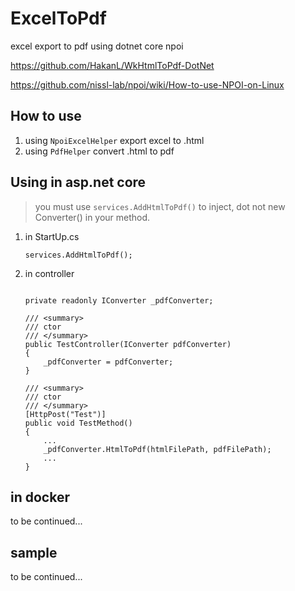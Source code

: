 # ExcelToPdf
excel export to pdf using dotnet core npoi

https://github.com/HakanL/WkHtmlToPdf-DotNet



https://github.com/nissl-lab/npoi/wiki/How-to-use-NPOI-on-Linux

## How to use

1. using `NpoiExcelHelper` export excel to .html
2. using `PdfHelper` convert .html to pdf

## Using in asp.net core

> you must use `services.AddHtmlToPdf()` to inject, dot not new Converter() in your method.

1. in StartUp.cs

	```
	services.AddHtmlToPdf();
	```

2. in controller

	```

	private readonly IConverter _pdfConverter;

	/// <summary>
	/// ctor
	/// </summary>
	public TestController(IConverter pdfConverter)
	{
		_pdfConverter = pdfConverter;
	}

	/// <summary>
	/// ctor
	/// </summary>
	[HttpPost("Test")]
	public void TestMethod()
	{
		...
		_pdfConverter.HtmlToPdf(htmlFilePath, pdfFilePath);
		...
	}
	```

## in docker

to be continued...

## sample

to be continued...